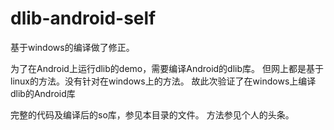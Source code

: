 # dlib-android-self
基于windows的编译做了修正。

为了在Android上运行dlib的demo，需要编译Android的dlib库。
但网上都是基于linux的方法。没有针对在windows上的方法。
故此次验证了在windows上编译dlib的Android库

完整的代码及编译后的so库，参见本目录的文件。
方法参见个人的头条。

